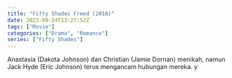 ```yaml
---
title: "Fifty Shades Freed (2018)"
date: 2023-09-24T13:27:52Z
tags: ["Movie"]
categories: ["Drama", "Romance"]
series: ["Fifty Shades"]
---
```


Anastasia (Dakota Johnson) dan Christian (Jamie Dornan) menikah, namun Jack Hyde (Eric Johnson) terus mengancam hubungan mereka.
y
  <mux-player stream-type="on-demand"
  src="https://kp3d-my.sharepoint.com/personal/ryoo_kp3d_onmicrosoft_com/_layouts/15/download.aspx?share=Ed8BlOD8l75FjUCStIhCO10BzU9gKD9Wn3c_Fd20dwdpKQ" metadata-video-title="Fifty Shades Freed (2018)" prefer-playback="mse" controls>
  </mux-player>
  
  
  <script src="https://cdn.jsdelivr.net/npm/@mux/mux-player"></script>
  
   <script id="X92COKs00eOO5802b00012GEMI16BzVK5stfVihn4UcGY2w" type="application/ld+json">
 {
  "@context": "https://schema.org/",
  "@type": "VideoObject",
  "name": "Fifty Shades Freed (2018)",
  "contentUrl": "https://stream.mux.com/X92COKs00eOO5802b00012GEMI16BzVK5stfVihn4UcGY2w.m3u8",
  "thumbnailUrl": "https://www.themoviedb.org/t/p/original/b2ymEe2M9AGnj8MRRfNTxssZVVw.jpg?width=314&fit_mode=preserve&time=25",
  "uploadDate": "2023-09-24T13:27:52Z",
}

</script>
